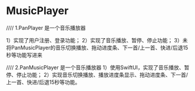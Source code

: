 # MusicPlayer

////
1.PanPlayer 是一个音乐播放器 

1）实现了用户注册、登录功能；
2）实现了音乐播放、暂停、停止功能；
3）未将PanMusicPlayer的音乐切换播放、拖动进度条、下一首/上一首、快进/后退15秒等功能写进来

////
2.PanMusicPlayer 是一个音乐播放器 
1）使用SwiftUI，实现了音乐播放、暂停、停止功能；
2）实现音乐切换播放、播放进度条显示、拖动进度条、下一首/上一首、快进/后退15秒等功能。
